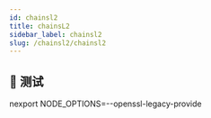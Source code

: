 ```yaml
---
id: chainsl2
title: chainsL2
sidebar_label: chainsl2
slug: /chainsl2/chainsl2
---
```


## 🤠 测试
nexport NODE_OPTIONS=--openssl-legacy-provide
